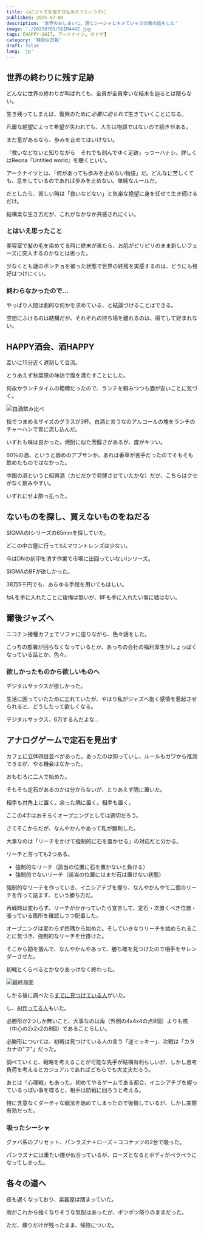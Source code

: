```yaml
---
title: 心にジャズを宿す日もあろうというのに
published: 2025-07-05
description: '世界のおしまいに、酒とシーシャとキメてジャズの魂の話をした'
image: './20250705/SDIM4442.jpg'
tags: [HAPPY-SHIT, アークナイツ, ボドゲ]
category: '特別な日報'
draft: false 
lang: 'jp'
---
```


## 世界の終わりに残す足跡

どんなに世界の終わりが叫ばれても、全員が全員幸いな結末を辿るとは限らない。

生き残ってしまえば、復興のために*必要に迫られて*生きていくことになる。

凡庸な絶望によって希望が失われても、人生は物語ではないので続きがある。

まだ息があるなら、歩みを止めてはいけない。

「救いなどないと知りながら　それでも刻んでゆく足跡」っつーハナシ。詳しくはReona『Untitled world』を聴くといい。

アークナイツとは、「何があっても歩みを止めない物語」だ。どんなに苦しくても、息をしているのであれば歩みを止めない。単純なルールだ。

だとしたら、苦しい時は「救いなどない」と気楽な絶望に身を任せて生き続けるだけ。

結構楽な生き方だが、これがなかなか共感されにくい。

### とはいえ思ったこと

美容室で髪の毛を染めてる時に終末が来たら、お肌がピリピリのまま新しいフェーズに突入するのかなとは思った。

少なくとも謎のポンチョを被った状態で世界の終焉を実感するのは、どうにも格好はつけにくい。

### 終わらなかったので…

やっぱり人間は劇的な何かを求めている、と結論づけることはできる。

空想にふけるのは結構だが、それぞれの持ち場を離れるのは、得てして好まれない。

## HAPPY酒会、酒HAPPY

互いに15分近く遅刻して合流。

とりあえず秋葉原の味坊で腹を満たすことにした。

何故かランチタイムの範疇だったので、ランチを頼みつつも酒が安いことに気づく。

![白酒飲み比べ](./20250705/SDIM4439.jpg)

指でつまめるサイズのグラスが3杯。白酒と言うなのアルコールの塊をランチのチャーハンで胃に流し込んだ。

いずれも味は良かった。焼酎に似た芳醇さがあるが、度がキツい。

60%の酒、というと弱めのアブサンか。あれは香草が苦手だったのでそもそも飲めたものではなかった。

中国の酒というと紹興酒（カビだかで発酵させていたかな）だが、こちらはクセがなく飲みやすい。

いずれにせよ酔っ払った。

## ないものを探し、買えないものをねだる

SIGMAのIシリーズの65mmを探していた。

どこの中古屋に行ってもLマウントレンズは少ない。

今はDNの刻印を消す作業で市場に出回っていないIシリーズ。

SIGMAのBFが欲しかった。

38万5千円でも、あらゆる手段を用いてもほしい。

fpLを手に入れたことに後悔は無いが、BFも手に入れたい事に嘘はない。

## 爾後ジャズへ

ニコチン接種カフェでソファに座りながら、色々話をした。

こっちの部署が回らなくなっているとか、あっちの会社の福利厚生がしょっぱくなっている話とか、色々。

### 欲しかったものから欲しいものへ

デジタルサックスが欲しかった。

生活に困っていたために忘れていたが、やはり私がジャズへ抱く感情を惹起させられると、どうしたって欲しくなる。

デジタルサックス、6万するんだよな…

## アナログゲームで定石を見出す

カフェに立体四目並べがあった。あったのは知っていし、ルールもガワから推測できるが、やる機会はなかった。

おもむろに二人で始めた。

そもそも定石があるのかは分からないが、とりあえず隅に置いた。

相手も対角上に置く。余った隅に置く。相手も置く。

ここの4手はおそらくオープニングとしては適切だろう。

さてそこからだが、なんやかんやあって私が勝利した。

大事なのは「リーチをかけて強制的に石を置かせる」の対応だと分かる。

リーチと言っても2つある。

- 強制的なリーチ（該当の位置に石を置かないと負ける）
- 強制的でないリーチ（該当の位置にはまだ石は置けない状態）

強制的なリーチを作っていき、イニシアチブを握り、なんやかんやで二個のリーチを作って詰ます、という勝ち方だ。

再戦時は変わらず、リーチがかかっていたら宣言して、定石・次置くべき位置・張っている箇所を確認しつつ配置した。

オープニングは変わらず四隅から始めた。そしていきなりリーチを始められることに気づき、強制的なリーチを仕掛けた。

そこから勘を掴んで、なんやかんやあって、勝ち確を見つけたので相手をサレンダーさせた。

初戦とくらべるとかなりあっけなく終わった。

![最終局面](./20250705/SDIM4442.jpg)

しかる後に調べたら[すでに見つけている人](https://www.bodoge-intl.com/strategy/rittai4rulestorategy/)がいた。

し、[AI作ってる人](https://note.com/qweral/n/nc4532f14ff08)もいた。

必勝形が2つしか無いこと、大事なのは角（外側の4x4x4の点8個）よりも核（中心の2x2x2の8個）であることらしい。

必勝形については、初戦は見つけている人の言う「逆ミッキー」、次戦は「カタカナの"フ"」だった。

調べていくと、戦略を考えることが可能な先手が結構有利らしいが、しかし思考負荷を考えるとカジュアルであればどちらでも大丈夫だろう。

あとは「心理戦」もあった。初めてやるゲームである都合、イニシアチブを握っているっぽい事を喋ると、相手は防戦に回ろうと考える。

特に含意なくダーティな戦法を始めてしまったので後悔しているが、しかし実際有効だった。

### 吸ったシーシャ

グァバ系のプリセット、パンラズナ＋ローズ＋ココナッツの2台で吸った。

パンラズナには重たい煙が似合っているが、ローズとなるとボディがペラペラになってしまった。

## 各々の道へ

夜も遅くなっており、楽器屋は閉まっていた。

雨がこれから強くなりそうな気配はあったが、ポツポツ降りのままだった。

ただ、燻りだけが残ったまま、帰路についた。
